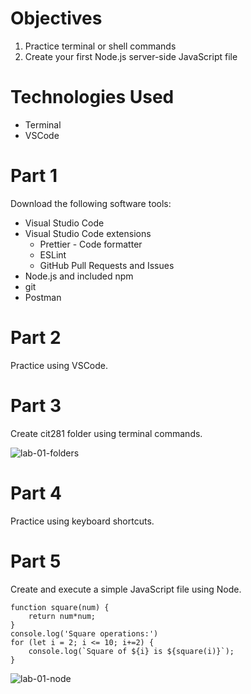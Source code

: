 # Objectives
1. Practice terminal or shell commands
2. Create your first Node.js server-side JavaScript file

# Technologies Used
- Terminal
- VSCode

# Part 1
Download the following software tools:
- Visual Studio Code
- Visual Studio Code extensions
    - Prettier - Code formatter
    - ESLint
    - GitHub Pull Requests and Issues
- Node.js and included npm
- git
- Postman

# Part 2
Practice using VSCode.

# Part 3
Create cit281 folder using terminal commands.

![ lab-01-folders](https://user-images.githubusercontent.com/83732149/120124792-d8078e00-c16a-11eb-8899-30646364cecd.png)

# Part 4
Practice using keyboard shortcuts.

# Part 5
Create and execute a simple JavaScript file using Node.
```
function square(num) {
    return num*num;
}
console.log('Square operations:')
for (let i = 2; i <= 10; i+=2) {
    console.log(`Square of ${i} is ${square(i)}`);
}
```
![lab-01-node](https://user-images.githubusercontent.com/83732149/120124836-f8374d00-c16a-11eb-807c-d6912ba2be0f.png)



